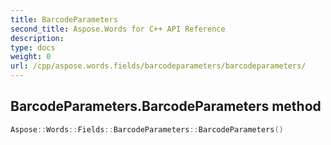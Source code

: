 ```yaml
---
title: BarcodeParameters
second_title: Aspose.Words for C++ API Reference
description: 
type: docs
weight: 0
url: /cpp/aspose.words.fields/barcodeparameters/barcodeparameters/
---
```

## BarcodeParameters.BarcodeParameters method




```cpp
Aspose::Words::Fields::BarcodeParameters::BarcodeParameters()
```

